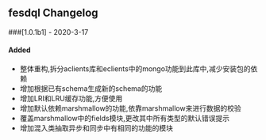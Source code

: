 ## fesdql Changelog

###[1.0.1b1] - 2020-3-17

#### Added
- 整体重构,拆分aclients库和eclients中的mongo功能到此库中,减少安装包的依赖
- 增加根据已有schema生成新的schema的功能
- 增加LRI和LRU缓存功能,方便使用
- 增加默认依赖marshmallow的功能,依靠marshmallow来进行数据的校验
- 覆盖marshmallow中的fields模块,更改其中所有类型的默认错误提示
- 增加混入类抽取异步和同步中有相同的功能的模块
